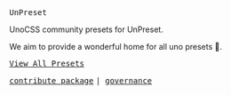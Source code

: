 <samp>UnPreset</samp>

UnoCSS community presets for UnPreset.

We aim to provide a wonderful home for all uno presets 💜.

[<samp>View All Presets</samp>](https://github.com/unpreset/.github)

[<samp>contribute package</samp>](https://github.com/unpreset/.github/blob/main/PACKAGE_CONTRIBUTE.md) <samp> | </samp> [<samp>governance</samp>](https://github.com/unpreset/.github/blob/main/GOVERNANCE.md)

